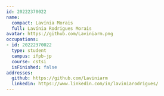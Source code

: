 ```yaml
---
id: 20222370022
name:
  compact: Lavínia Morais
  full: Lavínia Rodrigues Morais
avatar: https://github.com/Laviniarm.png
occupations:
- id: 20222370022
  type: student
  campus: ifpb-jp
  course: cstsi
  isFinished: false
addresses:
  github: https://github.com/Laviniarm
  linkedin: https://www.linkedin.com/in/laviniarodrigues/
---
```

